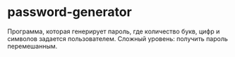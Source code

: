 # password-generator
Программа, которая генерирует пароль, где количество букв, цифр и символов задается пользователем. Сложный уровень: получить пароль перемешанным.
